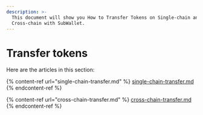 ```yaml
---
description: >-
  This document will show you How to Transfer Tokens on Single-chain and
  Cross-chain with SubWallet.
---
```


# Transfer tokens

Here are the articles in this section:

{% content-ref url="single-chain-transfer.md" %}
[single-chain-transfer.md](single-chain-transfer.md)
{% endcontent-ref %}

{% content-ref url="cross-chain-transfer.md" %}
[cross-chain-transfer.md](cross-chain-transfer.md)
{% endcontent-ref %}

